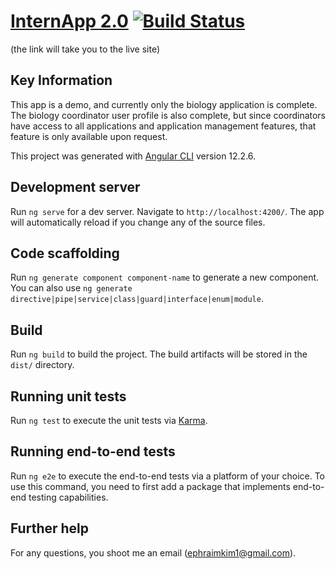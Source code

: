 # [InternApp 2.0](https://shrouded-dusk-22324.herokuapp.com/auth/login) [![Build Status](https://app.travis-ci.com/EJK0/intern-app.svg?branch=main)](https://app.travis-ci.com/EJK0/intern-app) 

(the link will take you to the live site)


## Key Information
This app is a demo, and currently only the biology application is complete. The biology coordinator user profile is also complete, but since coordinators have access to all applications and application management features, that feature is only available upon request.

This project was generated with [Angular CLI](https://github.com/angular/angular-cli) version 12.2.6.

## Development server

Run `ng serve` for a dev server. Navigate to `http://localhost:4200/`. The app will automatically reload if you change any of the source files.

## Code scaffolding

Run `ng generate component component-name` to generate a new component. You can also use `ng generate directive|pipe|service|class|guard|interface|enum|module`.

## Build

Run `ng build` to build the project. The build artifacts will be stored in the `dist/` directory.

## Running unit tests

Run `ng test` to execute the unit tests via [Karma](https://karma-runner.github.io).

## Running end-to-end tests

Run `ng e2e` to execute the end-to-end tests via a platform of your choice. To use this command, you need to first add a package that implements end-to-end testing capabilities.

## Further help

For any questions, you shoot me an email (ephraimkim1@gmail.com).

